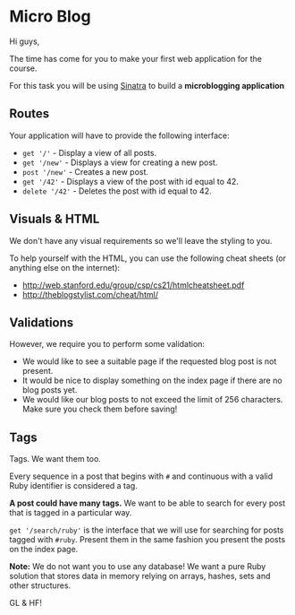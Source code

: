# Micro Blog

Hi guys,

The time has come for you to make your first web application for the course.

For this task you will be using [Sinatra](http://www.sinatrarb.com/) to build a **microblogging application**

## Routes

Your application will have to provide the following interface:

* `get '/'` - Display a view of all posts.
* `get '/new'` - Displays a view for creating a new post.
* `post '/new'` - Creates a new post.
* `get '/42'` - Displays a view of the post with id equal to 42.
* `delete '/42'` - Deletes the post with id equal to 42.

## Visuals & HTML

We don't have any visual requirements so we'll leave the styling to you.

To help yourself with the HTML, you can use the following cheat sheets (or anything else on the internet):

* <http://web.stanford.edu/group/csp/cs21/htmlcheatsheet.pdf>
* <http://theblogstylist.com/cheat/html/>

## Validations

However, we require you to perform some validation:

* We would like to see a suitable page if the requested blog post is not present.
* It would be nice to display something on the index page if there are no blog posts yet.
* We would like our blog posts to not exceed the limit of 256 characters. Make sure you check them before saving!

## Tags

Tags. We want them too.

Every sequence in a post that begins with `#` and continuous with a valid Ruby identifier is considered a tag.

**A post could have many tags.** We want to be able to search for every post that is tagged in a particular way.

`get '/search/ruby'` is the interface that we will use for searching for posts tagged with `#ruby`. Present them in the same fashion you present the posts on the index page.

**Note:** We do not want you to use any database! We want a pure Ruby solution that stores data in memory relying on arrays, hashes, sets and other structures.

GL & HF!
